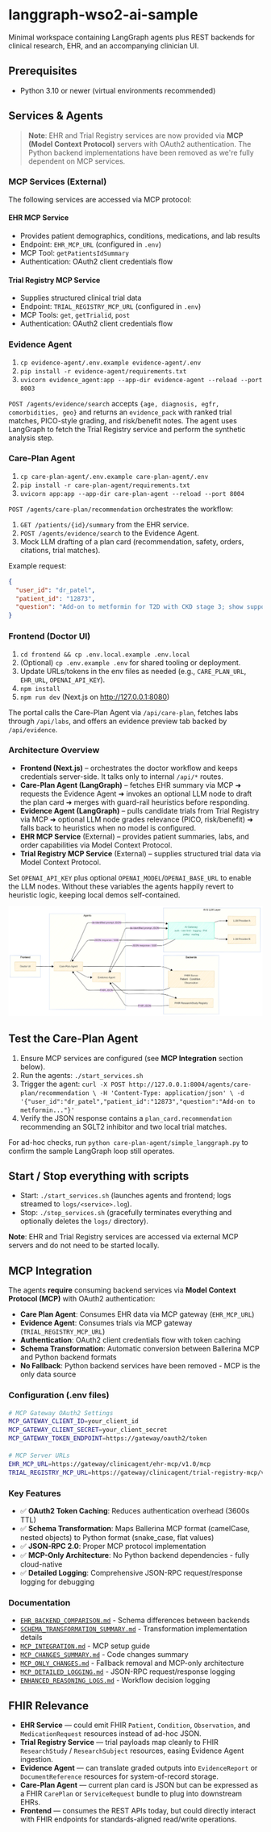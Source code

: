 # langgraph-wso2-ai-sample

Minimal workspace containing LangGraph agents plus REST backends for clinical research, EHR, and an accompanying clinician UI.

## Prerequisites
- Python 3.10 or newer (virtual environments recommended)

## Services & Agents

> **Note**: EHR and Trial Registry services are now provided via **MCP (Model Context Protocol)** servers with OAuth2 authentication. The Python backend implementations have been removed as we're fully dependent on MCP services.

### MCP Services (External)
The following services are accessed via MCP protocol:

#### **EHR MCP Service**
- Provides patient demographics, conditions, medications, and lab results
- Endpoint: `EHR_MCP_URL` (configured in `.env`)
- MCP Tool: `getPatientsIdSummary`
- Authentication: OAuth2 client credentials flow

#### **Trial Registry MCP Service**
- Supplies structured clinical trial data
- Endpoint: `TRIAL_REGISTRY_MCP_URL` (configured in `.env`)
- MCP Tools: `get`, `getTrialid`, `post`
- Authentication: OAuth2 client credentials flow

### Evidence Agent
1. `cp evidence-agent/.env.example evidence-agent/.env`
2. `pip install -r evidence-agent/requirements.txt`
3. `uvicorn evidence_agent:app --app-dir evidence-agent --reload --port 8003`

`POST /agents/evidence/search` accepts `{age, diagnosis, egfr, comorbidities, geo}` and returns an `evidence_pack` with ranked trial matches, PICO-style grading, and risk/benefit notes. The agent uses LangGraph to fetch the Trial Registry service and perform the synthetic analysis step.

### Care-Plan Agent
1. `cp care-plan-agent/.env.example care-plan-agent/.env`
2. `pip install -r care-plan-agent/requirements.txt`
3. `uvicorn app:app --app-dir care-plan-agent --reload --port 8004`

`POST /agents/care-plan/recommendation` orchestrates the workflow:
1. `GET /patients/{id}/summary` from the EHR service.
2. `POST /agents/evidence/search` to the Evidence Agent.
3. Mock LLM drafting of a plan card (recommendation, safety, orders, citations, trial matches).

Example request:
```json
{
  "user_id": "dr_patel",
  "patient_id": "12873",
  "question": "Add-on to metformin for T2D with CKD stage 3; show supporting evidence and local recruiting trials."
}
```

### Frontend (Doctor UI)
1. `cd frontend && cp .env.local.example .env.local`
2. (Optional) `cp .env.example .env` for shared tooling or deployment.
3. Update URLs/tokens in the env files as needed (e.g., `CARE_PLAN_URL`, `EHR_URL`, `OPENAI_API_KEY`).
4. `npm install`
5. `npm run dev` (Next.js on <http://127.0.0.1:8080>)

The portal calls the Care-Plan Agent via `/api/care-plan`, fetches labs through `/api/labs`, and offers an evidence preview tab backed by `/api/evidence`.

### Architecture Overview
- **Frontend (Next.js)** – orchestrates the doctor workflow and keeps credentials server-side. It talks only to internal `/api/*` routes.
- **Care-Plan Agent (LangGraph)** – fetches EHR summary via MCP ➜ requests the Evidence Agent ➜ invokes an optional LLM node to draft the plan card ➜ merges with guard-rail heuristics before responding.
- **Evidence Agent (LangGraph)** – pulls candidate trials from Trial Registry via MCP ➜ optional LLM node grades relevance (PICO, risk/benefit) ➜ falls back to heuristics when no model is configured.
- **EHR MCP Service** (External) – provides patient summaries, labs, and order capabilities via Model Context Protocol.
- **Trial Registry MCP Service** (External) – supplies structured trial data via Model Context Protocol.

Set `OPENAI_API_KEY` plus optional `OPENAI_MODEL`/`OPENAI_BASE_URL` to enable the LLM nodes. Without these variables the agents happily revert to heuristic logic, keeping local demos self-contained.

![FHIR-aligned flow](media/FHIR_flow.png)

## Test the Care-Plan Agent
1. Ensure MCP services are configured (see **MCP Integration** section below).
2. Run the agents: `./start_services.sh`
3. Trigger the agent: `curl -X POST http://127.0.0.1:8004/agents/care-plan/recommendation \
   -H 'Content-Type: application/json' \
   -d '{"user_id":"dr_patel","patient_id":"12873","question":"Add-on to metformin..."}'`
4. Verify the JSON response contains a `plan_card.recommendation` recommending an SGLT2 inhibitor and two local trial matches.

For ad-hoc checks, run `python care-plan-agent/simple_langgraph.py` to confirm the sample LangGraph loop still operates.

## Start / Stop everything with scripts
- Start: `./start_services.sh` (launches agents and frontend; logs streamed to `logs/<service>.log`).
- Stop: `./stop_services.sh` (gracefully terminates everything and optionally deletes the `logs/` directory).

**Note**: EHR and Trial Registry services are accessed via external MCP servers and do not need to be started locally.

## MCP Integration

The agents **require** consuming backend services via **Model Context Protocol (MCP)** with OAuth2 authentication:

- **Care Plan Agent**: Consumes EHR data via MCP gateway (`EHR_MCP_URL`)
- **Evidence Agent**: Consumes trials via MCP gateway (`TRIAL_REGISTRY_MCP_URL`)
- **Authentication**: OAuth2 client credentials flow with token caching
- **Schema Transformation**: Automatic conversion between Ballerina MCP and Python backend formats
- **No Fallback**: Python backend services have been removed - MCP is the only data source

### Configuration (.env files)
```bash
# MCP Gateway OAuth2 Settings
MCP_GATEWAY_CLIENT_ID=your_client_id
MCP_GATEWAY_CLIENT_SECRET=your_client_secret
MCP_GATEWAY_TOKEN_ENDPOINT=https://gateway/oauth2/token

# MCP Server URLs
EHR_MCP_URL=https://gateway/clinicagent/ehr-mcp/v1.0/mcp
TRIAL_REGISTRY_MCP_URL=https://gateway/clinicagent/trial-registry-mcp/v1.0/mcp
```

### Key Features
- ✅ **OAuth2 Token Caching**: Reduces authentication overhead (3600s TTL)
- ✅ **Schema Transformation**: Maps Ballerina MCP format (camelCase, nested objects) to Python format (snake_case, flat values)
- ✅ **JSON-RPC 2.0**: Proper MCP protocol implementation
- ✅ **MCP-Only Architecture**: No Python backend dependencies - fully cloud-native
- ✅ **Detailed Logging**: Comprehensive JSON-RPC request/response logging for debugging

### Documentation
- [`EHR_BACKEND_COMPARISON.md`](EHR_BACKEND_COMPARISON.md) - Schema differences between backends
- [`SCHEMA_TRANSFORMATION_SUMMARY.md`](SCHEMA_TRANSFORMATION_SUMMARY.md) - Transformation implementation details
- [`MCP_INTEGRATION.md`](MCP_INTEGRATION.md) - MCP setup guide
- [`MCP_CHANGES_SUMMARY.md`](MCP_CHANGES_SUMMARY.md) - Code changes summary
- [`MCP_ONLY_CHANGES.md`](MCP_ONLY_CHANGES.md) - Fallback removal and MCP-only architecture
- [`MCP_DETAILED_LOGGING.md`](MCP_DETAILED_LOGGING.md) - JSON-RPC request/response logging
- [`ENHANCED_REASONING_LOGS.md`](ENHANCED_REASONING_LOGS.md) - Workflow decision logging

## FHIR Relevance
- **EHR Service** — could emit FHIR `Patient`, `Condition`, `Observation`, and `MedicationRequest` resources instead of ad-hoc JSON.
- **Trial Registry Service** — trial payloads map cleanly to FHIR `ResearchStudy` / `ResearchSubject` resources, easing Evidence Agent ingestion.
- **Evidence Agent** — can translate graded outputs into `EvidenceReport` or `DocumentReference` resources for system-of-record storage.
- **Care-Plan Agent** — current plan card is JSON but can be expressed as a FHIR `CarePlan` or `ServiceRequest` bundle to plug into downstream EHRs.
- **Frontend** — consumes the REST APIs today, but could directly interact with FHIR endpoints for standards-aligned read/write operations.
